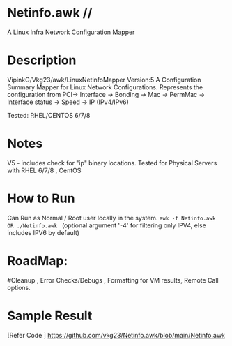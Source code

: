 # Netinfo.awk // 
A Linux Infra Network Configuration Mapper

# Description
VipinkG/Vkg23/awk/LinuxNetinfoMapper  Version:5
A Configuration Summary Mapper for Linux Network Configurations. 
Represents the configuration from 
PCI-> Interface -> Bonding -> Mac -> PermMac -> Interface status -> Speed -> IP (IPv4/IPv6)

Tested: RHEL/CENTOS 6/7/8 

# Notes
V5 - includes check for "ip" binary locations. 
Tested for Physical Servers with RHEL 6/7/8 , CentOS
# How to Run  
Can Run as Normal / Root user locally in the system.
`awk -f Netinfo.awk 
     OR
./Netinfo.awk `
(optional argument '-4' for filtering only IPV4, else includes IPV6 by default)

# RoadMap:
#Cleanup , Error Checks/Debugs , Formatting for VM results, Remote Call options. 


# Sample Result
[Refer Code ]
https://github.com/vkg23/Netinfo.awk/blob/main/Netinfo.awk

